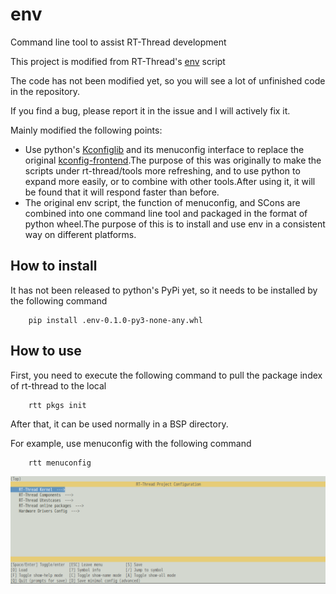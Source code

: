 # env

Command line tool to assist RT-Thread development

This project is modified from RT-Thread's [env](https://github.com/RT-Thread/env) script

The code has not been modified yet, so you will see a lot of unfinished code in the repository.

If you find a bug, please report it in the issue and I will actively fix it.

Mainly modified the following points:

* Use python's [Kconfiglib](https://github.com/ulfalizer/Kconfiglib) and its menuconfig interface to replace the original [kconfig-frontend](http://ymorin.is-a-geek.org/projects/kconfig-frontends).The purpose of this was originally to make the scripts under rt-thread/tools more refreshing, and to use python to expand more easily, or to combine with other tools.After using it, it will be found that it will respond faster than before.
* The original env script, the function of menuconfig, and SCons are combined into one command line tool and packaged in the format of python wheel.The purpose of this is to install and use env in a consistent way on different platforms.

## How to install

It has not been released to python's PyPi yet, so it needs to be installed by the following command

``` shell
    pip install .env-0.1.0-py3-none-any.whl
```

## How to use

First, you need to execute the following command to pull the package index of rt-thread to the local

```shell
    rtt pkgs init
```

After that, it can be used normally in a BSP directory.

For example, use menuconfig with the following command

```shell
    rtt menuconfig
```
![menuconfig](doc/menuconfig.png "menuconfig")